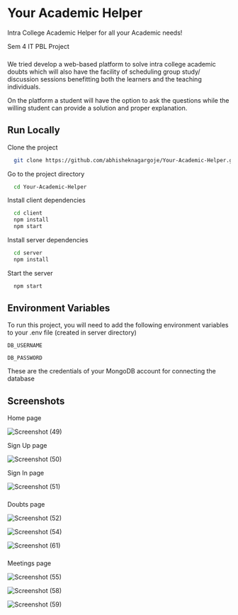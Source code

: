 
# Your Academic Helper

Intra College Academic Helper for all your Academic needs!

Sem 4 IT PBL Project

###

We tried develop a web-based platform to solve intra college academic doubts which will also have the facility of scheduling group study/ discussion sessions benefitting both the learners and the teaching individuals. 

On the platform a student will have the option to ask the questions while the willing student can provide a solution and proper explanation.

## Run Locally

Clone the project

```bash
  git clone https://github.com/abhisheknagargoje/Your-Academic-Helper.git
```

Go to the project directory

```bash
  cd Your-Academic-Helper
```

Install client dependencies

```bash
  cd client
  npm install
  npm start 
```

Install server dependencies 

```bash
  cd server
  npm install
```
Start the server

```bash
  npm start
```


## Environment Variables

To run this project, you will need to add the following environment variables to your .env file (created in server directory)

`DB_USERNAME`

`DB_PASSWORD`

These are the credentials of your MongoDB account for connecting the database
## Screenshots

Home page

![Screenshot (49)](https://github.com/abhisheknagargoje/Your-Academic-Helper/assets/91834248/764a76ad-24ec-4221-ad5a-8c6d90a2b501)

Sign Up page

![Screenshot (50)](https://github.com/abhisheknagargoje/Your-Academic-Helper/assets/91834248/17101f87-9c5f-4816-b8d4-5ddc019b3d59)

Sign In page

![Screenshot (51)](https://github.com/abhisheknagargoje/Your-Academic-Helper/assets/91834248/2e324e9d-45cf-472e-86f0-b432a847b3ed)

###

Doubts page

![Screenshot (52)](https://github.com/abhisheknagargoje/Your-Academic-Helper/assets/91834248/f6c8b61b-6e6f-4b9e-abbe-9f06b196052e)

![Screenshot (54)](https://github.com/abhisheknagargoje/Your-Academic-Helper/assets/91834248/c963aeca-34e3-4f84-b1d4-4008318c75e0)

![Screenshot (61)](https://github.com/abhisheknagargoje/Your-Academic-Helper/assets/91834248/a761bef9-311c-489c-b63e-1b5fc5b97856)

###

Meetings page

![Screenshot (55)](https://github.com/abhisheknagargoje/Your-Academic-Helper/assets/91834248/d603a68d-d585-473d-b023-73ffa3e8b855)

![Screenshot (58)](https://github.com/abhisheknagargoje/Your-Academic-Helper/assets/91834248/520d589d-d1e8-40e0-a87f-a6e7bff3b74e)

![Screenshot (59)](https://github.com/abhisheknagargoje/Your-Academic-Helper/assets/91834248/0a4ec26d-f25d-4066-b72d-4009483b982d)
